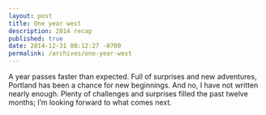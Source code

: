 ```yaml
---
layout: post
title: One year west
description: 2014 recap
published: true
date: 2014-12-31 08:12:27 -0700
permalink: /archives/one-year-west
---
```

A year passes faster than expected. Full of surprises and new adventures, Portland has been a chance for new beginnings. And no, I have not written nearly enough. Plenty of challenges and surprises filled the past twelve months; I’m looking forward to what comes next.